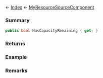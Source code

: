 ← [Index](Api-Index) ← [MyResourceSourceComponent](Sandbox.Game.EntityComponents.MyResourceSourceComponent)

### Summary

```csharp
public bool HasCapacityRemaining { get; }
```

### Returns

### Example

### Remarks

